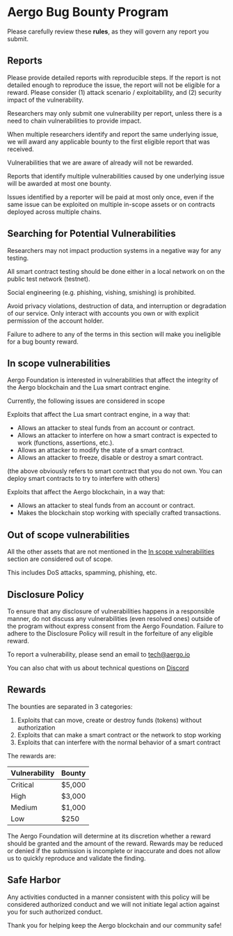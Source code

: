 # Aergo Bug Bounty Program

Please carefully review these **rules**, as they will govern any report you submit.

## Reports

Please provide detailed reports with reproducible steps. If the report is not detailed enough to reproduce the issue, the report will not be eligible for a reward. Please consider (1) attack scenario / exploitability, and (2) security impact of the vulnerability.

Researchers may only submit one vulnerability per report, unless there is a need to chain vulnerabilities to provide impact.

When multiple researchers identify and report the same underlying issue, we will award any applicable bounty to the first eligible report that was received.

Vulnerabilities that we are aware of already will not be rewarded.

Reports that identify multiple vulnerabilities caused by one underlying issue will be awarded at most one bounty.

Issues identified by a reporter will be paid at most only once, even if the same issue can be exploited on multiple in-scope assets or on contracts deployed across multiple chains.

## Searching for Potential Vulnerabilities

Researchers may not impact production systems in a negative way for any testing.

All smart contract testing should be done either in a local network on on the public test network (testnet).

Social engineering (e.g. phishing, vishing, smishing) is prohibited.

Avoid privacy violations, destruction of data, and interruption or degradation of our service. Only interact with accounts you own or with explicit permission of the account holder.

Failure to adhere to any of the terms in this section will make you ineligible for a bug bounty reward.

## In scope vulnerabilities

Aergo Foundation is interested in vulnerabilities that affect the integrity of the Aergo blockchain and the Lua smart contract engine.

Currently, the following issues are considered in scope

Exploits that affect the Lua smart contract engine, in a way that:

- Allows an attacker to steal funds from an account or contract.
- Allows an attacker to interfere on how a smart contract is expected to work (functions, assertions, etc.).
- Allows an attacker to modify the state of a smart contract.
- Allows an attacker to freeze, disable or destroy a smart contract.

(the above obviously refers to smart contract that you do not own. You can deploy smart contracts to try to interfere with others)

Exploits that affect the Aergo blockchain, in a way that:

- Allows an attacker to steal funds from an account or contract.
- Makes the blockchain stop working with specially crafted transactions.

## Out of scope vulnerabilities

All the other assets that are not mentioned in the [In scope vulnerabilities](#in-scope-vulnerabilities) section are considered out of scope.

This includes DoS attacks, spamming, phishing, etc.

## Disclosure Policy

To ensure that any disclosure of vulnerabilities happens in a responsible manner, do not discuss any vulnerabilities (even resolved ones) outside of the program without express consent from the Aergo Foundation. Failure to adhere to the Disclosure Policy will result in the forfeiture of any eligible reward.

To report a vulnerability, please send an email to [tech@aergo.io](mailto:tech@aergo.io)

You can also chat with us about technical questions on [Discord](https://discord.com/invite/YuPCCeH)

## Rewards

The bounties are separated in 3 categories:

1. Exploits that can move, create or destroy funds (tokens) without authorization
2. Exploits that can make a smart contract or the network to stop working
3. Exploits that can interfere with the normal behavior of a smart contract

The rewards are:

| Vulnerability | Bounty |
| --- | --- |
| Critical | $5,000 |
| High | $3,000 |
| Medium | $1,000 |
| Low | $250 |

The Aergo Foundation will determine at its discretion whether a reward should be granted and the amount of the reward. Rewards may be reduced or denied if the submission is incomplete or inaccurate and does not allow us to quickly reproduce and validate the finding.

## Safe Harbor

Any activities conducted in a manner consistent with this policy will be considered authorized conduct and we will not initiate legal action against you for such authorized conduct.

Thank you for helping keep the Aergo blockchain and our community safe!
